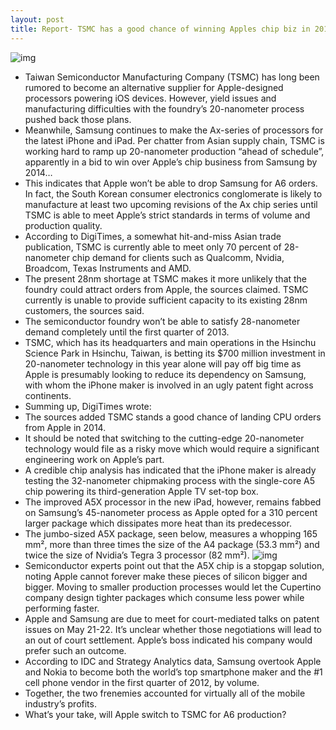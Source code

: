 ```yaml
---
layout: post
title: Report- TSMC has a good chance of winning Apples chip biz in 2014
---
```

![img](http://media.idownloadblog.com/wp-content/uploads/2011/12/A6-Chip.jpg)
* Taiwan Semiconductor Manufacturing Company (TSMC) has long been rumored to become an alternative supplier for Apple-designed processors powering iOS devices. However, yield issues and manufacturing difficulties with the foundry’s 20-nanometer process pushed back those plans.
* Meanwhile, Samsung continues to make the Ax-series of processors for the latest iPhone and iPad. Per chatter from Asian supply chain, TSMC is working hard to ramp up 20-nanometer production “ahead of schedule”, apparently in a bid to win over Apple’s chip business from Samsung by 2014…
* This indicates that Apple won’t be able to drop Samsung for A6 orders. In fact, the South Korean consumer electronics conglomerate is likely to manufacture at least two upcoming revisions of the Ax chip series until TSMC is able to meet Apple’s strict standards in terms of volume and production quality.
* According to DigiTimes, a somewhat hit-and-miss Asian trade publication, TSMC is currently able to meet only 70 percent of 28-nanometer chip demand for clients such as Qualcomm, Nvidia, Broadcom, Texas Instruments and AMD.
* The present 28nm shortage at TSMC makes it more unlikely that the foundry could attract orders from Apple, the sources claimed. TSMC currently is unable to provide sufficient capacity to its existing 28nm customers, the sources said.
* The semiconductor foundry won’t be able to satisfy 28-nanometer demand completely until the first quarter of 2013.
* TSMC, which has its headquarters and main operations in the Hsinchu Science Park in Hsinchu, Taiwan, is betting its $700 million investment in 20-nanometer technology in this year alone will pay off big time as Apple is presumably looking to reduce its dependency on Samsung, with whom the iPhone maker is involved in an ugly patent fight across continents.
* Summing up, DigiTimes wrote:
* The sources added TSMC stands a good chance of landing CPU orders from Apple in 2014.
* It should be noted that switching to the cutting-edge 20-nanometer technology would file as a risky move which would require a significant engineering work on Apple’s part.
* A credible chip analysis has indicated that the iPhone maker is already testing the 32-nanometer chipmaking process with the single-core A5 chip powering its third-generation Apple TV set-top box.
* The improved A5X processor in the new iPad, however, remains fabbed on Samsung’s 45-nanometer process as Apple opted for a 310 percent larger package which dissipates more heat than its predecessor.
* The jumbo-sized A5X package, seen below, measures a whopping 165 mm², more than three times the size of the A4 package (53.3 mm²) and twice the size of Nvidia’s Tegra 3 processor (82 mm²).
![img](http://media.idownloadblog.com/wp-content/uploads/2012/03/Chipworks-A5X-floorplan-001.jpg)
* Semiconductor experts point out that the A5X chip is a stopgap solution, noting Apple cannot forever make these pieces of silicon bigger and bigger. Moving to smaller production processes would let the Cupertino company design tighter packages which consume less power while performing faster.
* Apple and Samsung are due to meet for court-mediated talks on patent issues on May 21-22. It’s unclear whether those negotiations will lead to an out of court settlement. Apple’s boss indicated his company would prefer such an outcome.
* According to IDC and Strategy Analytics data, Samsung overtook Apple and Nokia to become both the world’s top smartphone maker and the #1 cell phone vendor in the first quarter of 2012, by volume.
* Together, the two frenemies accounted for virtually all of the mobile industry’s profits.
* What’s your take, will Apple switch to TSMC for A6 production?

